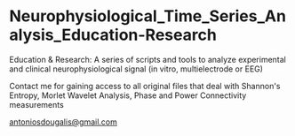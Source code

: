 # Neurophysiological_Time_Series_Analysis_Education-Research
Education & Research: A series of scripts and tools to analyze experimental and clinical neurophysiological signal (in vitro, multielectrode or EEG) 

Contact me for gaining access to all original files that deal with Shannon's Entropy, Morlet Wavelet Analysis, Phase and Power Connectivity measurements

antoniosdougalis@gmail.com
